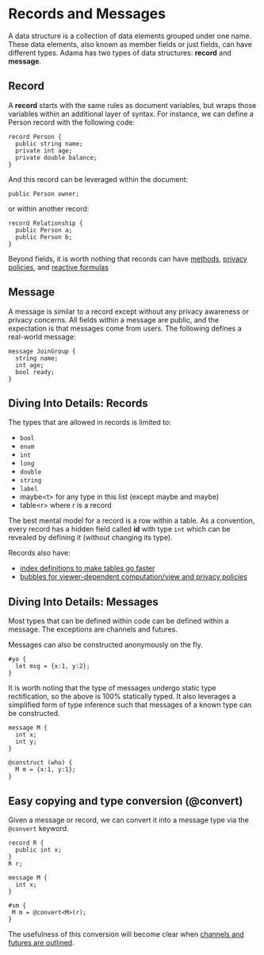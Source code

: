 # Records and Messages

A data structure is a collection of data elements grouped under one name. These data elements, also known as member fields or just fields, can have different types. Adama has two types of data structures: **record** and **message**.

## Record

A **record** starts with the same rules as document variables, but wraps those variables within an additional layer of syntax. For instance, we can define a Person record with the following code:

```adama
record Person {
  public string name;
  private int age;
  private double balance;
}
```
And this record can be leveraged within the document:
```adama
public Person owner;
```
or within another record:
```adama
record Relationship {
  public Person a;
  public Person b;
}
```

Beyond fields, it is worth nothing that records can have [methods](/docs/reference-methods-on-records), [privacy policies](/docs/reference-privacy-and-bubbles), and [reactive formulas](/docs/reference-reactive-formulas)

## Message

A message is similar to a record except without any privacy awareness or privacy concerns. All fields within a message are public, and the expectation is that messages come from users. The following defines a real-world message:

```adama
message JoinGroup {
  string name;
  int age;
  bool ready;
}
```

## Diving Into Details: Records
The types that are allowed in records is limited to:
* ```bool```
* ```enum```
* ```int```
* ```long```
* ```double```
* ```string```
* ```label```
* maybe&lt;t&gt; for any type in this list (except maybe and maybe)
* table&lt;r&gt; where r is a record

The best mental model for a record is a row within a table. As a convention, every record has a hidden field called **id** with type ```int``` which can be revealed by defining it (without changing its type).

Records also have:
* [index definitions to make tables go faster](./tables-linq.md)
* [bubbles for viewer-dependent computation/view and privacy policies](./privacy-and-bubbles.md)

## Diving Into Details: Messages

Most types that can be defined within code can be defined within a message. The exceptions are channels and futures.

Messages can also be constructed anonymously on the fly.
```adama
#yo {
  let msg = {x:1, y:2};  
}
```

It is worth noting that the type of messages undergo static type rectification, so the above is 100% statically typed. It also leverages a simplified form of type inference such that messages of a known type can be constructed.
```adama
message M {
  int x;
  int y;
}

@construct (who) {
  M m = {x:1, y:1};
}
```

## Easy copying and type conversion (@convert)

Given a message or record, we can convert it into a message type via the  ```@convert``` keyword.
```adama
record R {
  public int x;
}
R r;

message M {
  int x;
}

#sm {
 M m = @convert<M>(r);
}
```

The usefulness of this conversion will become clear when [channels and futures are outlined](./async.md).
